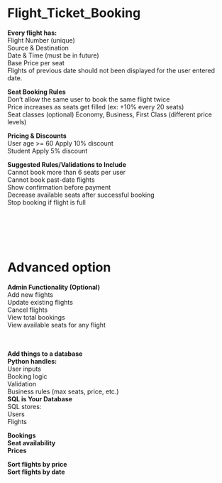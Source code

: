 # Flight_Ticket_Booking
<B>Every flight has:</B><br>
    Flight Number (unique)<br>
    Source & Destination<br>
    Date & Time (must be in future)<br>
    Base Price per seat<br>
    Flights of previous date should not been displayed for the user entered date.<br>


<B>Seat Booking Rules</B><br>
    Don’t allow the same user to book the same flight twice<br>
    Price increases as seats get filled (ex: +10% every 20 seats)<br>
    Seat classes (optional)	Economy, Business, First Class (different price levels)<br>

<B>Pricing & Discounts</B><br>
    User age >= 60	Apply 10% discount<br>
    Student Apply 5% discount<br>

<B>Suggested Rules/Validations to Include</B><br>
    Cannot book more than 6 seats per user<br>
    Cannot book past-date flights<br>
    Show confirmation before payment<br>
    Decrease available seats after successful booking<br>
    Stop booking if flight is full<br>

<br><br><br><br>


# Advanced option 
<B>Admin Functionality (Optional)</B><br>
    Add new flights<br>
    Update existing flights<br>
    Cancel flights<br>
    View total bookings<br>
    View available seats for any flight<br>
<br><br>


<B>Add things to a database</B><br> 
    <B>Python handles:</B><br>
        User inputs<br>
        Booking logic<br>
        Validation<br>
        Business rules (max seats, price, etc.)<br>
    <B>SQL is Your Database</B><br>
        SQL stores:<br>
        Users<br>
        Flights<br>

<B>Bookings<B><br>
    Seat availability<br>
    Prices<br>


Sort flights by price<br>
Sort flights by date<br>